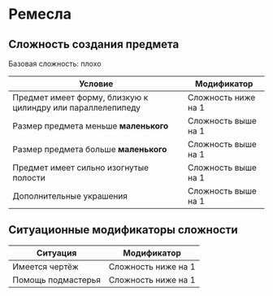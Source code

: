 # Ремесла

## Сложность создания предмета
Базовая сложность: плохо

| Условие                                                     | Модификатор           |
| ----------------------------------------------------------- | --------------------- |
| Предмет имеет форму, близкую к цилиндру или параллелепипеду | Сложность ниже на 1   |
| Размер предмета меньше **маленького**                       | Сложность выше на 1   |
| Размер предмета больше **маленького**                       | Сложность выше на 1   |
| Предмет имеет сильно изогнутые полости                      | Сложность выше на 1   |
| Дополнительные украшения                                    | Сложность выше на 1   |


## Ситуационные модификаторы сложности
| Ситуация           | Модификатор         |
| ------------------ | ------------------- |
| Имеется чертёж     | Сложность ниже на 1 |
| Помощь подмастерья | Сложность ниже на 1 |
